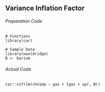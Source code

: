 ## Variance Inflation Factor
###### Preparation Code
```
# Functions
library(car)

# Sample Data
library(wooldridge)
B <- barium
```
###### Actual Code
```
car::vif(lm(chnimp ~ gas + lgas + spr, B))
```
